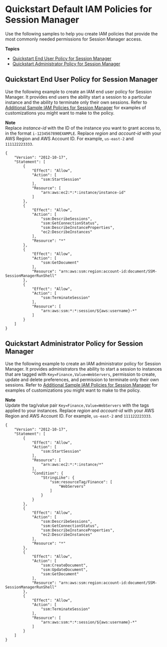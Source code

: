 # Quickstart Default IAM Policies for Session Manager<a name="getting-started-restrict-access-quickstart"></a>

Use the following samples to help you create IAM policies that provide the most commonly needed permissions for Session Manager access\. 

**Topics**
+ [Quickstart End User Policy for Session Manager](#restrict-access-quickstart-end-user)
+ [Quickstart Administrator Policy for Session Manager](#restrict-access-quickstart-admin)

## Quickstart End User Policy for Session Manager<a name="restrict-access-quickstart-end-user"></a>

Use the following example to create an IAM end user policy for Session Manager\. It provides end users the ability start a session to a particular instance and the ability to terminate only their own sessions\. Refer to [Additional Sample IAM Policies for Session Manager](getting-started-restrict-access-examples.md) for examples of customizations you might want to make to the policy\.

**Note**  
Replace *instance\-id* with the ID of the instance you want to grant access to, in the format `i-1234567890EXAMPLE`\. Replace *region* and *account\-id* with your AWS Region and AWS Account ID\. For example, `us-east-2` and `111122223333`\.

```
{
    "Version": "2012-10-17",
    "Statement": [
        {
            "Effect": "Allow",
            "Action": [
                "ssm:StartSession"
            ],
            "Resource": [
                "arn:aws:ec2:*:*:instance/instance-id"
            ]
        },
        {
            "Effect": "Allow",
            "Action": [
                "ssm:DescribeSessions",
                "ssm:GetConnectionStatus",
                "ssm:DescribeInstanceProperties",
                "ec2:DescribeInstances"
            ],
            "Resource": "*"
        },
        {
            "Effect": "Allow",
            "Action": [
                "ssm:GetDocument"
            ],
            "Resource": "arn:aws:ssm:region:account-id:document/SSM-SessionManagerRunShell"
        },
        {
            "Effect": "Allow",
            "Action": [
                "ssm:TerminateSession"
            ],
            "Resource": [
                "arn:aws:ssm:*:*:session/${aws:username}-*"
            ]
        }
    ]
}
```

## Quickstart Administrator Policy for Session Manager<a name="restrict-access-quickstart-admin"></a>

Use the following example to create an IAM administrator policy for Session Manager\. It provides administrators the ability to start a session to instances that are tagged with `Key=Finance,Value=WebServers`, permission to create, update and delete preferences, and permission to terminate only their own sessions\. Refer to [Additional Sample IAM Policies for Session Manager](getting-started-restrict-access-examples.md) for examples of customizations you might want to make to the policy\.

**Note**  
Update the tag/value pair `Key=Finance,Value=WebServers` with the tags applied to your instances\. Replace *region* and *account\-id* with your AWS Region and AWS Account ID\. For example, `us-east-2` and `111122223333`\.

```
{
    "Version": "2012-10-17",
    "Statement": [
        {
            "Effect": "Allow",
            "Action": [
                "ssm:StartSession"
            ],
            "Resource": [
                "arn:aws:ec2:*:*:instance/*"
            ],
            "Condition": {
                "StringLike": {
                    "ssm:resourceTag/Finance": [
                        "WebServers"
                    ]
                }
            }
        },
        {
            "Effect": "Allow",
            "Action": [
                "ssm:DescribeSessions",
                "ssm:GetConnectionStatus",
                "ssm:DescribeInstanceProperties",
                "ec2:DescribeInstances"
            ],
            "Resource": "*"
        },
        {
            "Effect": "Allow",
            "Action": [
                "ssm:CreateDocument",
                "ssm:UpdateDocument",
                "ssm:GetDocument"
            ],
            "Resource": "arn:aws:ssm:region:account-id:document/SSM-SessionManagerRunShell"
        },
        {
            "Effect": "Allow",
            "Action": [
                "ssm:TerminateSession"
            ],
            "Resource": [
                "arn:aws:ssm:*:*:session/${aws:username}-*"
            ]
        }
    ]
}
```